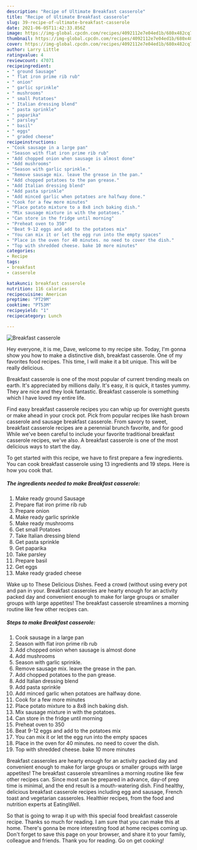 ```yaml
---
description: "Recipe of Ultimate Breakfast casserole"
title: "Recipe of Ultimate Breakfast casserole"
slug: 39-recipe-of-ultimate-breakfast-casserole
date: 2021-06-05T11:42:33.856Z
image: https://img-global.cpcdn.com/recipes/4092112e7e04ed1b/680x482cq70/breakfast-casserole-recipe-main-photo.jpg
thumbnail: https://img-global.cpcdn.com/recipes/4092112e7e04ed1b/680x482cq70/breakfast-casserole-recipe-main-photo.jpg
cover: https://img-global.cpcdn.com/recipes/4092112e7e04ed1b/680x482cq70/breakfast-casserole-recipe-main-photo.jpg
author: Larry Little
ratingvalue: 4
reviewcount: 47071
recipeingredient:
- " ground Sausage"
- " flat iron prime rib rub"
- " onion"
- " garlic sprinkle"
- " mushrooms"
- " small Potatoes"
- " Italian dressing blend"
- " pasta sprinkle"
- " paparika"
- " parsley"
- " basil"
- " eggs"
- " graded cheese"
recipeinstructions:
- "Cook sausage in a large pan"
- "Season with flat iron prime rib rub"
- "Add chopped onion when sausage is almost done"
- "Add mushrooms"
- "Season with garlic sprinkle."
- "Remove sausage mix. leave the grease in the pan."
- "Add chopped potatoes to the pan grease."
- "Add Italian dressing blend"
- "Add pasta sprinkle"
- "Add minced garlic when potatoes are halfway done."
- "Cook for a few more minutes"
- "Place potato mixture to a 8x8 inch baking dish."
- "Mix sausage mixture in with the potatoes."
- "Can store in the fridge until morning"
- "Preheat oven to 350"
- "Beat 9-12 eggs and add to the potatoes mix"
- "You can mix it or let the egg run into the empty spaces"
- "Place in the oven for 40 minutes. no need to cover the dish."
- "Top with shredded cheese. bake 10 more minutes"
categories:
- Recipe
tags:
- breakfast
- casserole

katakunci: breakfast casserole 
nutrition: 116 calories
recipecuisine: American
preptime: "PT29M"
cooktime: "PT53M"
recipeyield: "1"
recipecategory: Lunch

---
```



![Breakfast casserole](https://img-global.cpcdn.com/recipes/4092112e7e04ed1b/680x482cq70/breakfast-casserole-recipe-main-photo.jpg)

Hey everyone, it is me, Dave, welcome to my recipe site. Today, I'm gonna show you how to make a distinctive dish, breakfast casserole. One of my favorites food recipes. This time, I will make it a bit unique. This will be really delicious.

Breakfast casserole is one of the most popular of current trending meals on earth. It's appreciated by millions daily. It's easy, it is quick, it tastes yummy. They are nice and they look fantastic. Breakfast casserole is something which I have loved my entire life.

Find easy breakfast casserole recipes you can whip up for overnight guests or make ahead in your crock pot. Pick from popular recipes like hash brown casserole and sausage breakfast casserole. From savory to sweet, breakfast casserole recipes are a perennial brunch favorite, and for good While we&#39;ve been careful to include your favorite traditional breakfast casserole recipes, we&#39;ve also. A breakfast casserole is one of the most delicious ways to start the day.


To get started with this recipe, we have to first prepare a few ingredients. You can cook breakfast casserole using 13 ingredients and 19 steps. Here is how you cook that.

<!--inarticleads1-->

##### The ingredients needed to make Breakfast casserole:

1. Make ready  ground Sausage
1. Prepare  flat iron prime rib rub
1. Prepare  onion
1. Make ready  garlic sprinkle
1. Make ready  mushrooms
1. Get  small Potatoes
1. Take  Italian dressing blend
1. Get  pasta sprinkle
1. Get  paparika
1. Take  parsley
1. Prepare  basil
1. Get  eggs
1. Make ready  graded cheese


Wake up to These Delicious Dishes. Feed a crowd (without using every pot and pan in your. Breakfast casseroles are hearty enough for an activity packed day and convenient enough to make for large groups or smaller groups with large appetites! The breakfast casserole streamlines a morning routine like few other recipes can. 

<!--inarticleads2-->

##### Steps to make Breakfast casserole:

1. Cook sausage in a large pan
1. Season with flat iron prime rib rub
1. Add chopped onion when sausage is almost done
1. Add mushrooms
1. Season with garlic sprinkle.
1. Remove sausage mix. leave the grease in the pan.
1. Add chopped potatoes to the pan grease.
1. Add Italian dressing blend
1. Add pasta sprinkle
1. Add minced garlic when potatoes are halfway done.
1. Cook for a few more minutes
1. Place potato mixture to a 8x8 inch baking dish.
1. Mix sausage mixture in with the potatoes.
1. Can store in the fridge until morning
1. Preheat oven to 350
1. Beat 9-12 eggs and add to the potatoes mix
1. You can mix it or let the egg run into the empty spaces
1. Place in the oven for 40 minutes. no need to cover the dish.
1. Top with shredded cheese. bake 10 more minutes


Breakfast casseroles are hearty enough for an activity packed day and convenient enough to make for large groups or smaller groups with large appetites! The breakfast casserole streamlines a morning routine like few other recipes can. Since most can be prepared in advance, day-of prep time is minimal, and the end result is a mouth-watering dish. Find healthy, delicious breakfast casserole recipes including egg and sausage, French toast and vegetarian casseroles. Healthier recipes, from the food and nutrition experts at EatingWell. 

So that is going to wrap it up with this special food breakfast casserole recipe. Thanks so much for reading. I am sure that you can make this at home. There's gonna be more interesting food at home recipes coming up. Don't forget to save this page on your browser, and share it to your family, colleague and friends. Thank you for reading. Go on get cooking!
